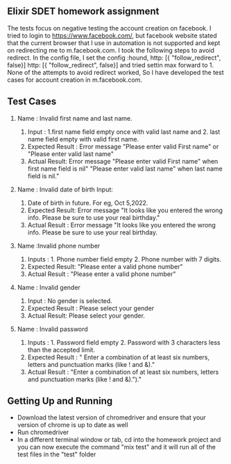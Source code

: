## Elixir SDET homework assignment

The tests focus on negative testing the account creation on facebook. I tried to login to https://www.facebook.com/, but facebook website stated that the current browser that I use in automation is not supported and kept on redirecting me to m.facebook.com. I took the following steps to avoid redirect.
In the config file, I set the config :hound, http: [{ "follow_redirect", false}] http: [{ "follow_redirect", false}] and tried settin max forward to 1. None of the attempts to avoid redirect worked, So I have developed the test cases for account creation in m.facebook.com. 

## Test Cases

1. Name : Invalid first name and last name. 
      1. Input : 1.first name field empty once with valid last name and  2. last name field empty with valid first name.
      2. Expected Result : Error message "Please enter valid First name" or "Please enter valid last name" 
      3. Actual Result: Error message "Please enter valid First name" when first name field is nil" "Please enter valid last name" when last name field is nil."

2. Name : Invalid date of birth Input: 
    1.  Date of birth in future. For eg, Oct 5,2022.
    2.   Expected Result: Error message "It looks like you entered the wrong info. Please be sure to use your real birthday." 
    3.   Actual Result : Error message "It looks like you entered the wrong info. Please be sure to use your real birthday.

3. Name :Invalid phone number
    1.  Inputs : 1. Phone number field empty 2. Phone number with 7 digits.
    2.  Expected Result: "Please enter a valid phone number" 
    3.  Actual Result : "Please enter a valid phone number"

4. Name : Invalid gender 
      1. Input : No gender is selected. 
      2. Expected Result : Please select your gender 
      3. Actual Result: Please select your gender.

5. Name : Invalid password 
      1.   Inputs : 1. Password field empty 2. Password with 3 characters less than the accepted limit. 
      2.   Expected Result : " Enter a combination of at least six numbers, letters and punctuation marks (like ! and &)." 
      3.  Actual Result : "Enter a combination of at least six numbers, letters and punctuation marks (like ! and &).")."
 


## Getting Up and Running

- Download the latest version of chromedriver and ensure that your version of chrome is up to date as well
- Run chromedriver
- In a different terminal window or tab, cd into the homework project and you can now execute the command "mix test" and it will run all of the test files in the "test" folder


